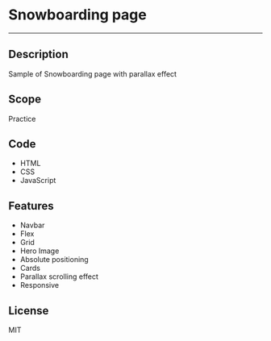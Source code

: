 # Snowboarding page
***

## Description
Sample of Snowboarding page with parallax effect

## Scope
Practice

## Code
* HTML 
* CSS
* JavaScript

## Features
* Navbar
* Flex
* Grid
* Hero Image
* Absolute positioning
* Cards
* Parallax scrolling effect
* Responsive

## License
MIT
